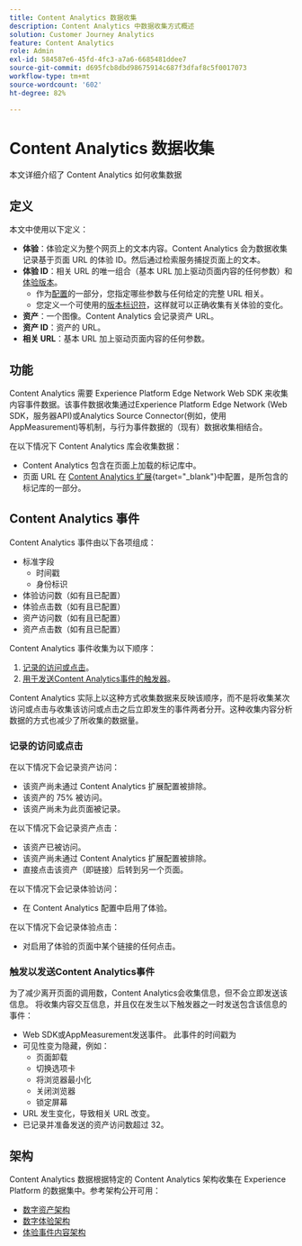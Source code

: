 ```yaml
---
title: Content Analytics 数据收集
description: Content Analytics 中数据收集方式概述
solution: Customer Journey Analytics
feature: Content Analytics
role: Admin
exl-id: 584587e6-45fd-4fc3-a7a6-6685481ddee7
source-git-commit: d695fcb8dbd98675914c687f3dfaf8c5f0017073
workflow-type: tm+mt
source-wordcount: '602'
ht-degree: 82%

---
```


# Content Analytics 数据收集

本文详细介绍了 Content Analytics 如何收集数据


## 定义

本文中使用以下定义：

* **体验**：体验定义为整个网页上的文本内容。Content Analytics 会为数据收集记录基于页面 URL 的体验 ID。然后通过检索服务捕捉页面上的文本。
* **体验 ID**：相关 URL 的唯一组合（基本 URL 加上驱动页面内容的任何参数）和[体验版本](manual.md#versioning)。
   * 作为[配置](configuration.md)的一部分，您指定哪些参数与任何给定的完整 URL 相关。
   * 您定义一个可使用的[版本标识符](manual.md#versioning)，这样就可以正确收集有关体验的变化。
* **资产**：一个图像。Content Analytics 会记录资产 URL。
* **资产 ID**：资产的 URL。
* **相关 URL**：基本 URL 加上驱动页面内容的任何参数。


## 功能

Content Analytics 需要 Experience Platform Edge Network Web SDK 来收集内容事件数据。该事件数据收集通过Experience Platform Edge Network (Web SDK，服务器API)或Analytics Source Connector(例如，使用AppMeasurement)等机制，与行为事件数据的（现有）数据收集相结合。

在以下情况下 Content Analytics 库会收集数据：

* Content Analytics 包含在页面上加载的标记库中。
* 页面 URL 在 [Content Analytics 扩展](https://experienceleague.adobe.com/zh-hans/docs/experience-platform/tags/extensions/client/content-analytics/overview){target="_blank"}中配置，是所包含的标记库的一部分。



## Content Analytics 事件

Content Analytics 事件由以下各项组成：

* 标准字段
   * 时间戳
   * 身份标识
* 体验访问数（如有且已配置）
* 体验点击数（如有且已配置）
* 资产访问数（如有且已配置）
* 资产点击数（如有且已配置）


Content Analytics 事件收集为以下顺序：

1. [记录的访问或点击](#recorded-view-or-click)。
1. [用于发送Content Analytics事件的触发器](#trigger-to-send-a-content-analytics-event)。

Content Analytics 实际上以这种方式收集数据来反映该顺序，而不是将收集某次访问或点击与收集该访问或点击之后立即发生的事件两者分开。这种收集内容分析数据的方式也减少了所收集的数据量。

### 记录的访问或点击

在以下情况下会记录资产访问：

* 该资产尚未通过 Content Analytics 扩展配置被排除。
* 该资产的 75% 被访问。
* 该资产尚未为此页面被记录。

在以下情况下会记录资产点击：

* 该资产已被访问。
* 该资产尚未通过 Content Analytics 扩展配置被排除。
* 直接点击该资产（即链接）后转到另一个页面。

在以下情况下会记录体验访问：

* 在 Content Analytics 配置中启用了体验。

在以下情况下会记录体验点击：

* 对启用了体验的页面中某个链接的任何点击。


### 触发以发送Content Analytics事件

为了减少离开页面的调用数，Content Analytics会收集信息，但不会立即发送该信息。 将收集内容交互信息，并且仅在发生以下触发器之一时发送包含该信息的事件：

* Web SDK或AppMeasurement发送事件。 此事件的时间戳为
* 可见性变为隐藏，例如：
   * 页面卸载
   * 切换选项卡
   * 将浏览器最小化
   * 关闭浏览器
   * 锁定屏幕
* URL 发生变化，导致相关 URL 改变。
* 已记录并准备发送的资产访问数超过 32。


## 架构

Content Analytics 数据根据特定的 Content Analytics 架构收集在 Experience Platform 的数据集中。参考架构公开可用：

* [数字资产架构](https://github.com/adobe/xdm/blob/master/components/classes/digital-asset.schema.json)
* [数字体验架构](https://github.com/adobe/xdm/blob/master/components/classes/digital-experience.schema.json)
* [体验事件内容架构](https://github.com/adobe/xdm/blob/master/components/fieldgroups/experience-event/experienceevent-content.schema.json)
